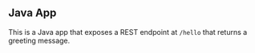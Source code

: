 ## Java App

This is a Java app that exposes a REST endpoint at `/hello` that returns a greeting message.
     
